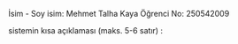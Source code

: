 İsim - Soy isim: Mehmet Talha Kaya Öğrenci No: 250542009

sistemin kısa açıklaması (maks. 5-6 satır) :

